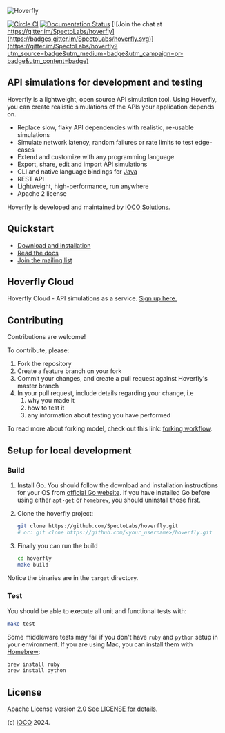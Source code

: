 ![Hoverfly](https://raw.githubusercontent.com/SpectoLabs/hoverfly/master/hoverfly_logo.png)

[![Circle CI][CircleCI-Image]][CircleCI-Url] 
[![Documentation Status](https://readthedocs.org/projects/hoverfly/badge/?version=latest)](http://hoverfly.readthedocs.io/en/latest/?badge=latest)
[![Join the chat at https://gitter.im/SpectoLabs/hoverfly](https://badges.gitter.im/SpectoLabs/hoverfly.svg)](https://gitter.im/SpectoLabs/hoverfly?utm_source=badge&utm_medium=badge&utm_campaign=pr-badge&utm_content=badge)

## API simulations for development and testing

Hoverfly is a lightweight, open source API simulation tool. Using Hoverfly, you can create realistic simulations of the APIs your application depends on.

* Replace slow, flaky API dependencies with realistic, re-usable simulations
* Simulate network latency, random failures or rate limits to test edge-cases
* Extend and customize with any programming language
* Export, share, edit and import API simulations
* CLI and native language bindings for [Java](https://hoverfly-java.readthedocs.io/en/latest/)
* REST API
* Lightweight, high-performance, run anywhere
* Apache 2 license

Hoverfly is developed and maintained by [iOCO Solutions](https://ioco.uk/).

## Quickstart

* [Download and installation](https://hoverfly.readthedocs.io/en/latest/pages/introduction/downloadinstallation.html)
* [Read the docs](https://hoverfly.readthedocs.io)
* [Join the mailing list](https://groups.google.com/a/specto.io/forum/#!forum/hoverfly)

## Hoverfly Cloud

Hoverfly Cloud - API simulations as a service. [Sign up here.](https://hoverfly.io/hoverfly-cloud)

## Contributing

Contributions are welcome!

To contribute, please:

1. Fork the repository
1. Create a feature branch on your fork
1. Commit your changes, and create a pull request against Hoverfly's master branch
1. In your pull request, include details regarding your change, i.e
    1. why you made it
    1. how to test it
    1. any information about testing you have performed

To read more about forking model, check out this link: [forking workflow](https://www.atlassian.com/git/tutorials/comparing-workflows/forking-workflow).


## Setup for local development

### Build
1. Install Go. You should follow the download and installation instructions for your OS from [official Go website](https://golang.org/dl). If you have installed Go before 
using either `apt-get` or `homebrew`, you should uninstall those first.
1. Clone the hoverfly project:
    ```bash
    git clone https://github.com/SpectoLabs/hoverfly.git
    # or: git clone https://github.com/<your_username>/hoverfly.git
    ```
1. Finally you can run the build

    ```bash
    cd hoverfly
    make build 
    ```

Notice the binaries are in the ``target`` directory.


### Test

You should be able to execute all unit and functional tests with: 

```bash
make test
```

Some middleware tests may fail if you don't have `ruby` and `python` setup in your environment. If you are using Mac, you can install them with [Homebrew](https://brew.sh/):
```bash
brew install ruby
brew install python
``` 


## License

Apache License version 2.0 [See LICENSE for details](https://github.com/SpectoLabs/hoverfly/blob/master/LICENSE).

(c) [iOCO](https://ioco.uk/) 2024.

[CircleCI-Image]: https://circleci.com/gh/SpectoLabs/hoverfly.svg?style=shield
[CircleCI-Url]: https://circleci.com/gh/SpectoLabs/hoverfly
